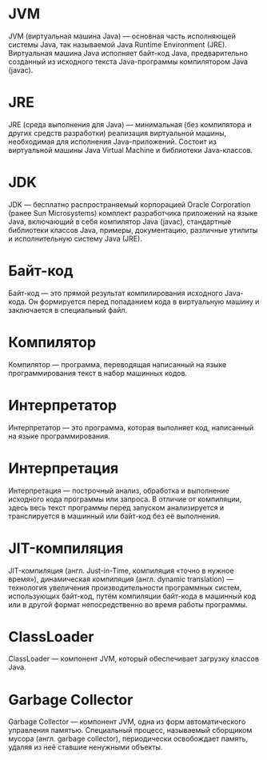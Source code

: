 # JVM

JVM (виртуальная машина Java) — основная часть исполняющей системы Java, так называемой Java Runtime Environment (JRE).
Виртуальная машина Java исполняет байт-код Java, предварительно созданный из исходного текста Java-программы
компилятором Java (javac).

# JRE

JRE (среда выполнения для Java) — минимальная (без компилятора и других средств разработки) реализация виртуальной
машины, необходимая для исполнения Java-приложений. Состоит из виртуальной машины Java Virtual Machine и библиотеки
Java-классов.

# JDK

JDK — бесплатно распространяемый корпорацией Oracle Corporation (ранее Sun Microsystems) комплект разработчика
приложений на языке Java, включающий в себя компилятор Java (javac), стандартные библиотеки классов Java, примеры,
документацию, различные утилиты и исполнительную систему Java (JRE).

# Байт-код

Байт-код — это прямой результат компилирования исходного Java-кода. Он формируется перед попаданием кода в виртуальную
машину и заключается в специальный файл.

# Компилятор

Компилятор — программа, переводящая написанный на языке программирования текст в набор машинных кодов.

# Интерпретатор

Интерпретатор — это программа, которая выполняет код, написанный на языке программирования.

# Интерпретация

Интерпретация — построчный анализ, обработка и выполнение исходного кода программы или запроса. В отличие от компиляции,
здесь весь текст программы перед запуском анализируется и транслируется в машинный или байт-код без её выполнения.

# JIT-компиляция

JIT-компиляция (англ. Just-in-Time, компиляция «точно в нужное время»), динамическая компиляция (англ. dynamic
translation) — технология увеличения производительности программных систем, использующих байт-код, путём компиляции
байт-кода в машинный код или в другой формат непосредственно во время работы программы.

# ClassLoader

ClassLoader — компонент JVM, который обеспечивает загрузку классов Java.

# Garbage Collector

Garbage Collector — компонент JVM, одна из форм автоматического управления памятью. Специальный процесс, называемый
сборщиком мусора (англ. garbage collector), периодически освобождает память, удаляя из неё ставшие ненужными объекты.